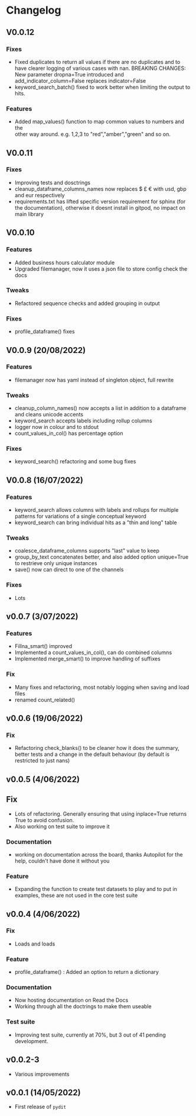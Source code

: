 # Changelog
## V0.0.12

### Fixes
- Fixed duplicates to return all values if there are no duplicates and 
  to have clearer logging of various cases with nan.
  BREAKING CHANGES: New parameter dropna=True introduced and 
  add_indicator_column=False replaces indicator=False
- keyword_search_batch() fixed to work better when limiting the output
  to hits.

### Features
- Added map_values() function to map common values to numbers and the  
  other way around. e.g. 1,2,3 to "red","amber","green" and so on.


## V0.0.11

### Fixes
- Improving tests and dosctrings
- cleanup_dataframe_columns_names now replaces $ £ € with usd, gbp and eur respectively
- requirements.txt has lifted specific version requirement for sphinx (for the documentation), otherwise it doesnt install in gitpod, no impact on main library

## V0.0.10

### Features
- Added business hours calculator module
- Upgraded filemanager, now it uses a json file to store config check the docs 

### Tweaks
- Refactored sequence checks and added grouping in output
### Fixes
- profile_dataframe() fixes


## V0.0.9 (20/08/2022)

### Features

- filemanager now has yaml instead of singleton object, full rewrite 

### Tweaks

- cleanup_column_names() now accepts a list in addition to a dataframe and cleans unicode accents
- keyword_search accepts labels including rollup columns
- logger now in colour and to stdout
- count_values_in_col() has percentage option

### Fixes

- keyword_search() refactoring and some bug fixes

## V0.0.8 (16/07/2022)

### Features

- keyword_search allows columns with labels and rollups for multiple patterns for variations of a single conceptual keyword
- keyword_search can bring individual hits as a "thin and long" table

### Tweaks
- coalesce_dataframe_columns supports "last" value to keep
- group_by_text concatenates better, and also added option unique=True to restrieve only unique instances
- save() now can direct to one of the channels

### Fixes
- Lots


## v0.0.7 (3/07/2022)

### Features

- Fillna_smart() improved 
- Implemented a count_values_in_col(), can do combined columns
- Implemented merge_smart() to improve handling of suffixes

### Fix

- Many fixes and refactoring, most notably logging when saving and load files
- renamed count_related()

## v0.0.6 (19/06/2022)


### Fix
- Refactoring check_blanks() to be cleaner how it does the summary, better tests and a change in the default behaviour (by default is restricted to just nans)

## v0.0.5 (4/06/2022)

## Fix

- Lots of refactoring. Generally ensuring that using inplace=True returns True to avoid confusion.
- Also working on test suite to improve it

### Documentation

- working on documentation across the board, thanks Autopilot for the help, couldn't have done it without you

### Feature

- Expanding the function to create test datasets to play and to put in examples, these are not used in the core test suite

## v0.0.4 (4/06/2022)

### Fix

- Loads and loads

### Feature

- profile_dataframe() : Added an option to return a dictionary

### Documentation

- Now hosting documentation on Read the Docs
- Working through all the doctrings to make them useable

### Test suite

- Improving test suite, currently at 70%, but 3 out of 41 pending development.

## v0.0.2-3 

- Various improvements

## v0.0.1 (14/05/2022)

- First release of `pydit`